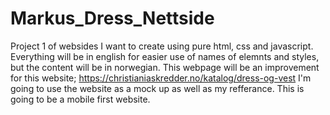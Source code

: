 # Markus_Dress_Nettside
Project 1 of websides I want to create using pure html, css and javascript.
Everything will be in english for easier use of names of elemnts and styles, but the content will be in norwegian. 
This webpage will be an improvement for this website; https://christianiaskredder.no/katalog/dress-og-vest
I'm going to use the website as a mock up as well as my refferance.
This is going to be a mobile first website.
